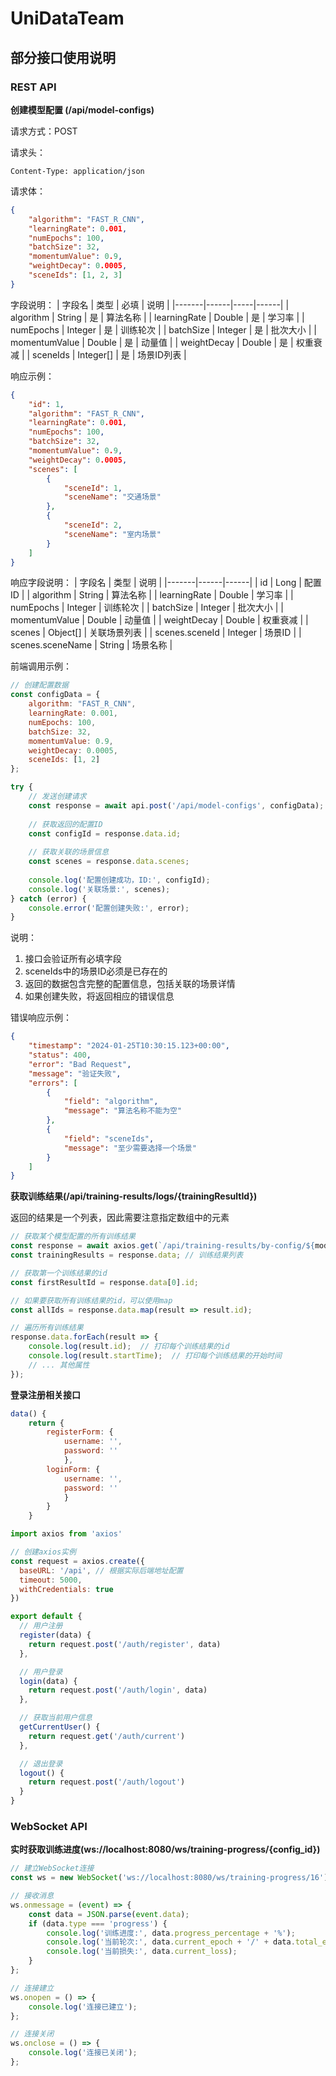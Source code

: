 # UniDataTeam

## 部分接口使用说明

### REST API

**创建模型配置 (/api/model-configs)**

请求方式：POST

请求头：
```http
Content-Type: application/json
```

请求体：
```json
{
    "algorithm": "FAST_R_CNN",
    "learningRate": 0.001,
    "numEpochs": 100,
    "batchSize": 32,
    "momentumValue": 0.9,
    "weightDecay": 0.0005,
    "sceneIds": [1, 2, 3]
}
```

字段说明：
| 字段名 | 类型 | 必填 | 说明 |
|-------|------|-----|------|
| algorithm | String | 是 | 算法名称 |
| learningRate | Double | 是 | 学习率 |
| numEpochs | Integer | 是 | 训练轮次 |
| batchSize | Integer | 是 | 批次大小 |
| momentumValue | Double | 是 | 动量值 |
| weightDecay | Double | 是 | 权重衰减 |
| sceneIds | Integer[] | 是 | 场景ID列表 |

响应示例：
```json
{
    "id": 1,
    "algorithm": "FAST_R_CNN",
    "learningRate": 0.001,
    "numEpochs": 100,
    "batchSize": 32,
    "momentumValue": 0.9,
    "weightDecay": 0.0005,
    "scenes": [
        {
            "sceneId": 1,
            "sceneName": "交通场景"
        },
        {
            "sceneId": 2,
            "sceneName": "室内场景"
        }
    ]
}
```

响应字段说明：
| 字段名 | 类型 | 说明 |
|-------|------|------|
| id | Long | 配置ID |
| algorithm | String | 算法名称 |
| learningRate | Double | 学习率 |
| numEpochs | Integer | 训练轮次 |
| batchSize | Integer | 批次大小 |
| momentumValue | Double | 动量值 |
| weightDecay | Double | 权重衰减 |
| scenes | Object[] | 关联场景列表 |
| scenes.sceneId | Integer | 场景ID |
| scenes.sceneName | String | 场景名称 |

前端调用示例：
```javascript
// 创建配置数据
const configData = {
    algorithm: "FAST_R_CNN",
    learningRate: 0.001,
    numEpochs: 100,
    batchSize: 32,
    momentumValue: 0.9,
    weightDecay: 0.0005,
    sceneIds: [1, 2]
};

try {
    // 发送创建请求
    const response = await api.post('/api/model-configs', configData);
    
    // 获取返回的配置ID
    const configId = response.data.id;
    
    // 获取关联的场景信息
    const scenes = response.data.scenes;
    
    console.log('配置创建成功，ID:', configId);
    console.log('关联场景:', scenes);
} catch (error) {
    console.error('配置创建失败:', error);
}
```

说明：
1. 接口会验证所有必填字段
2. sceneIds中的场景ID必须是已存在的
3. 返回的数据包含完整的配置信息，包括关联的场景详情
4. 如果创建失败，将返回相应的错误信息

错误响应示例：
```json
{
    "timestamp": "2024-01-25T10:30:15.123+00:00",
    "status": 400,
    "error": "Bad Request",
    "message": "验证失败",
    "errors": [
        {
            "field": "algorithm",
            "message": "算法名称不能为空"
        },
        {
            "field": "sceneIds",
            "message": "至少需要选择一个场景"
        }
    ]
}
```




**获取训练结果(/api/training-results/logs/{trainingResultId})**

返回的结果是一个列表，因此需要注意指定数组中的元素

```javascript
// 获取某个模型配置的所有训练结果  
const response = await axios.get(`/api/training-results/by-config/${modelConfigId}`);  
const trainingResults = response.data; // 训练结果列表
```

```javascript
// 获取第一个训练结果的id  
const firstResultId = response.data[0].id;  

// 如果要获取所有训练结果的id，可以使用map  
const allIds = response.data.map(result => result.id);  

// 遍历所有训练结果  
response.data.forEach(result => {  
    console.log(result.id);  // 打印每个训练结果的id  
    console.log(result.startTime);  // 打印每个训练结果的开始时间  
    // ... 其他属性  
});
```

**登录注册相关接口**

```javascript
data() {  
	return {  
		registerForm: {  
			username: '',  
			password: ''  
			},
		loginForm: {
  			username: '',
  			password: ''
			}
		}
	}
```



```javascript
import axios from 'axios'  

// 创建axios实例  
const request = axios.create({  
  baseURL: '/api', // 根据实际后端地址配置  
  timeout: 5000,  
  withCredentials: true 
})  

export default {  
  // 用户注册  
  register(data) {  
    return request.post('/auth/register', data)  
  },  

  // 用户登录  
  login(data) {  
    return request.post('/auth/login', data)  
  },  

  // 获取当前用户信息  
  getCurrentUser() {  
    return request.get('/auth/current')  
  },  

  // 退出登录  
  logout() {  
    return request.post('/auth/logout')  
  }  
}
```





### WebSocket API

**实时获取训练进度(ws://localhost:8080/ws/training-progress/{config_id})**

```javascript
// 建立WebSocket连接  
const ws = new WebSocket('ws://localhost:8080/ws/training-progress/16');  

// 接收消息  
ws.onmessage = (event) => {  
    const data = JSON.parse(event.data);  
    if (data.type === 'progress') {  
        console.log('训练进度:', data.progress_percentage + '%');  
        console.log('当前轮次:', data.current_epoch + '/' + data.total_epochs);  
        console.log('当前损失:', data.current_loss);  
    }  
};  

// 连接建立  
ws.onopen = () => {  
    console.log('连接已建立');  
};  

// 连接关闭  
ws.onclose = () => {  
    console.log('连接已关闭');  
};
```

